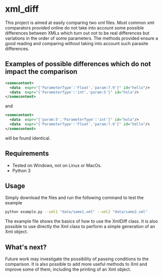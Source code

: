 # xml_diff

This project is aimed at easily comparing two xml files. Most common xml comparators provided online do not take into account some possible differences between XMLs which
turn out not to be real differences but variations in the order of some parameters. The methods provided ensure a good reading and comparing without taking into account
such parasite differences.

## Examples of possible differences which do not impact the comparison
```xml
<somecontent>
  <data  expr="{'ParameterType':'Float','param:7.9'}" id="hello"/>
  <data  expr="{'ParameterType':'int','param:5'}" id="hola"/>
</somecontent>
```
and
```xml
<somecontent>
  <data  expr="{'param:5','ParameterType':'int'}" id="hola"/>
  <data  expr="{'ParameterType':'Float','param:7.9'}" id="hello"/>
</somecontent>
```
will be found identical.

## Requirements
- Tested on Windows, not on Linux or MacOs.
- Python 3

## Usage
Simply download the files and run the following command to test the example
```bash
python example.py --xml1 "data/same1.xml" --xml2 "data/same2.xml"
```
The example file shows the basics of how to use the XmlDiff class.
It is also possible to use directly the Xml class to perform a simple generation of an Xml object.

## What's next?
Future work may investigate the possibility of passing conditions to the comparison.
It is also possible to add more useful methods to Xml and improve some of them, including the printing of an Xml object.
